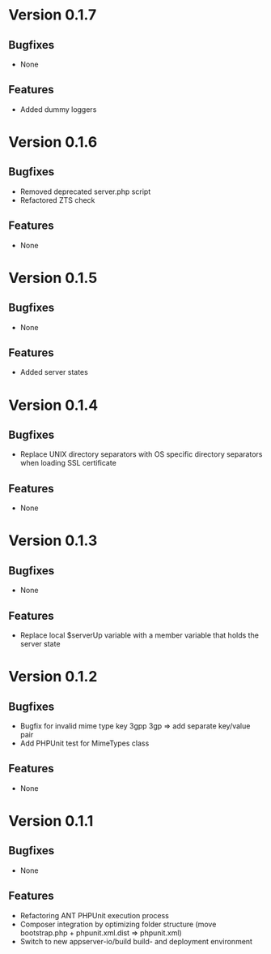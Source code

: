 # Version 0.1.7

## Bugfixes

* None

## Features

* Added dummy loggers

# Version 0.1.6

## Bugfixes

* Removed deprecated server.php script
* Refactored ZTS check

## Features

* None

# Version 0.1.5

## Bugfixes

* None

## Features

* Added server states

# Version 0.1.4

## Bugfixes

* Replace UNIX directory separators with OS specific directory separators when loading SSL certificate

## Features

* None

# Version 0.1.3

## Bugfixes

* None

## Features

* Replace local $serverUp variable with a member variable that holds the server state

# Version 0.1.2

## Bugfixes

* Bugfix for invalid mime type key 3gpp 3gp => add separate key/value pair
* Add PHPUnit test for MimeTypes class

## Features

* None

# Version 0.1.1

## Bugfixes

* None

## Features

* Refactoring ANT PHPUnit execution process
* Composer integration by optimizing folder structure (move bootstrap.php + phpunit.xml.dist => phpunit.xml)
* Switch to new appserver-io/build build- and deployment environment
